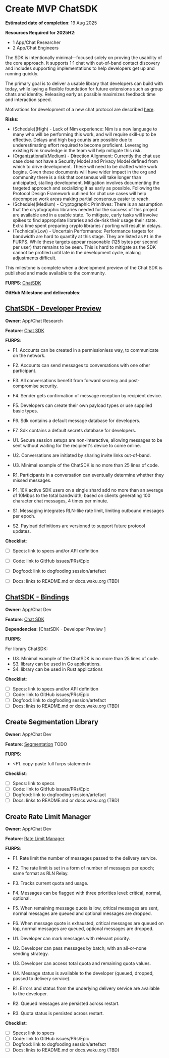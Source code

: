 # Create MVP ChatSDK

**Estimated date of completion**: 19 Aug 2025

**Resources Required for 2025H2**:
- 1 App/Chat Researcher 
- 2 App/Chat Engineers

The SDK is intentionally minimal—focused solely on proving the usability of the core approach. It supports 1:1 chat with
out-of-band contact discovery and includes supporting implementations to help developers get up and running quickly.

The primary goal is to deliver a usable library that developers can build with today, while laying a flexible foundation
for future extensions such as group chats and identity. Releasing early as possible maximizes feedback time and
interaction speed.

Motivations for development of a new chat protocol are described [here](https://forum.vac.dev/t/chatsdk-motivations/501).

**Risks**:

- (Schedule)(High) - Lack of Nim experience: Nim is a new language to many who will be performing this work, and will
  require skill-up to be effective. Delays and high bug counts are possible due to underestimating effort required to
   become proficient. Leveraging existing Nim knowledge in the team will help mitigate this risk.
- (Organizational)(Medium) - Direction Alignment: Currently the chat use case does not have a Security Model and Privacy
  Model defined from which to drive development. These will need to be drafted while work begins. Given these documents
  will have wider impact in the org and community there is a risk that consensus will take longer than anticipated,
  stalling development. Mitigation involves documenting the targeted approach and socializing it as early as possible.
  Following the Protocol Design Framework outlined for chat use cases will help decompose work areas making partial consensus easier to reach.
- (Schedule)(Medium) - Cryptographic Primitives: There is an assumption that the cryptographic libraries needed for the
  success of this project are available and in a usable state. To mitigate, early tasks will involve spikes to find
  appropriate libraries and de-risk their usage their state. Extra time spent preparing crypto libraries / porting will
  result in delays.
- (Technical)(Low) - Uncertain Performance: Performance targets for bandwidth are hard to quantify at this stage. They
  are listed as `P1` in the FURPS. While these targets appear reasonable (125 bytes per second per user) that remains to
  be seen. This is hard to mitigate as the SDK cannot be profiled until late in the development cycle, making
  adjustments difficult.

This milestone is complete when a development preview of the Chat SDK is published and made available to the community.

**FURPS**: [ChatSDK](/FURPS/application/chat_sdk.md)

**GitHub Milestone and deliverables**: <TODO>

## [ChatSDK - Developer Preview ](https://github.com/waku-org/pm/issues/<TODO>)

**Owner**: App/Chat Research

**Feature**: [Chat SDK](/FURPS/application/chat_sdk.md)

**FURPS**:
- F1. Accounts can be created in a permissionless way, to communicate on the network.
- F2. Accounts can send messages to conversations with one other participant.
- F3. All conversations benefit from forward secrecy and post-compromise security.
- F4. Sender gets confirmation of message reception by recipient device.
- F5. Developers can create their own payload types or use supplied basic types.
- F6. Sdk contains a default message database for developers.
- F7. Sdk contains a default secrets database for developers.

- U1. Secure session setups are non-interactive, allowing messages to be sent without waiting for the recipient's device to come online.
- U2. Conversations are initiated by sharing invite links out-of-band.
- U3. Minimal example of the ChatSDK is no more than 25 lines of code.

- R1. Participants in a conversation can eventually determine whether they missed messages.

- P1. 10K active SDK users on a single shard add no more than an average of 10Mbps to the total bandwidth; based on clients generating 100 character chat messages, 4 times per minute.

- S1. Messaging integrates RLN-like rate limit, limiting outbound messages per epoch.
- S2. Payload definitions are versioned to support future protocol updates.

**Checklist**:
- [ ] Specs: link to specs and/or API definition
- [ ] Code: link to GitHub issues/PRs/Epic
- [ ] Dogfood: link to dogfooding session/artefact
- [ ] Docs: links to README.md or docs.waku.org (TBD)


## [ChatSDK - Bindings ](https://github.com/waku-org/pm/issues/<TODO>)

**Owner**: App/Chat Dev

**Feature**: [Chat SDK](/FURPS/application/chat_sdk.md)

**Dependencies**: [ChatSDK - Developer Preview ]

**FURPS**:

For library ChatSDK:
- U3. Minimal example of the ChatSDK is no more than 25 lines of code.
- S3. library can be used in Go applications. 
- S4. library can be used in Rust applications

**Checklist**:
- [ ] Specs: link to specs and/or API definition
- [ ] Code: link to GitHub issues/PRs/Epic
- [ ] Dogfood: link to dogfooding session/artefact
- [ ] Docs: links to README.md or docs.waku.org (TBD)

## Create Segmentation Library

**Owner**: App/Chat Dev

**Feature**: [Segmentation](<path/to/furps/file>) TODO

**FURPS**:
- <F1. copy-paste full furps statement>

**Checklist**:
- [ ] Specs: link to specs
- [ ] Code: link to GitHub issues/PRs/Epic
- [ ] Dogfood: link to dogfooding session/artefact
- [ ] Docs: links to README.md or docs.waku.org (TBD)

## Create Rate Limit Manager

**Owner**: App/Chat Dev

**Feature**: [Rate Limit Manager](/FURPS/application/rate_limit_manager.md)

**FURPS**:
- F1. Rate limit the number of messages passed to the delivery service.
- F2. The rate limit is set in a form of number of messages per epoch; same format as RLN Relay.
- F3. Tracks current quota and usage.
- F4. Messages can be flagged with three priorities level: critical, normal, optional.
- F5. When remaining message quota is low, critical messages are sent, normal messages are queued and optional messages are dropped.
- F6. When message quote is exhausted, critical messages are queued on top, normal messages are queued, optional messages are dropped.

- U1. Developer can mark messages with relevant priority.
- U2. Developer can pass messages by batch; with an all-or-none sending strategy.
- U3. Developer can access total quota and remaining quota values.
- U4. Message status is available to the developer (queued, dropped, passed to delivery service).

- R1. Errors and status from the underlying delivery service are available to the developer.
- R2. Queued messages are persisted across restart.
- R3. Quota status is persisted across restart.


**Checklist**:
- [ ] Specs: link to specs
- [ ] Code: link to GitHub issues/PRs/Epic
- [ ] Dogfood: link to dogfooding session/artefact
- [ ] Docs: links to README.md or docs.waku.org (TBD)